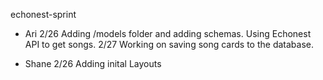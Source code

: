 echonest-sprint

* Ari
2/26 Adding /models folder and adding schemas. Using Echonest API to get songs.
2/27 Working on saving song cards to the database.


* Shane
2/26 Adding inital Layouts
